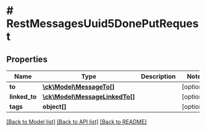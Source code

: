 # # RestMessagesUuid5DonePutRequest

## Properties

Name | Type | Description | Notes
------------ | ------------- | ------------- | -------------
**to** | [**\ck\Model\MessageTo[]**](MessageTo.md) |  | [optional]
**linked_to** | [**\ck\Model\MessageLinkedTo[]**](MessageLinkedTo.md) |  | [optional]
**tags** | **object[]** |  | [optional]

[[Back to Model list]](../../README.md#models) [[Back to API list]](../../README.md#endpoints) [[Back to README]](../../README.md)
